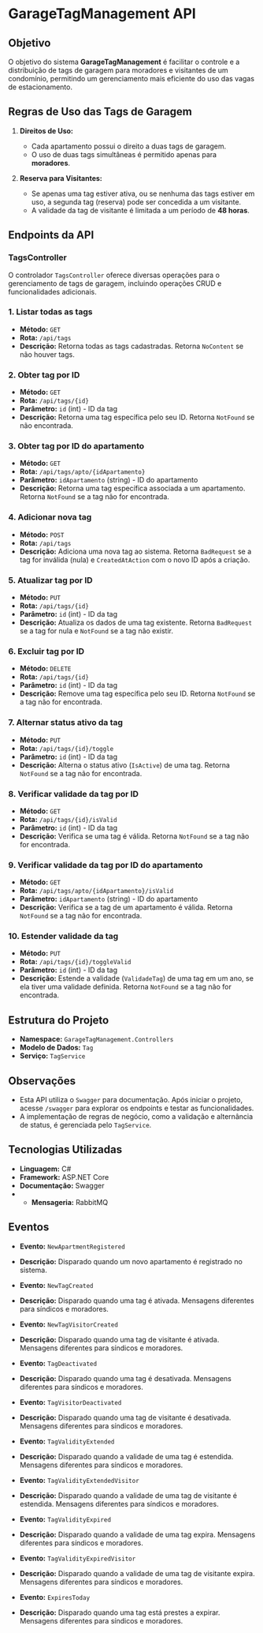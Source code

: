 # GarageTagManagement API

## Objetivo

O objetivo do sistema **GarageTagManagement** é facilitar o controle e a distribuição de tags de garagem para moradores e visitantes de um condomínio, permitindo um gerenciamento mais eficiente do uso das vagas de estacionamento.

## Regras de Uso das Tags de Garagem

1. **Direitos de Uso:**

   - Cada apartamento possui o direito a duas tags de garagem.
   - O uso de duas tags simultâneas é permitido apenas para **moradores**.

2. **Reserva para Visitantes:**
   - Se apenas uma tag estiver ativa, ou se nenhuma das tags estiver em uso, a segunda tag (reserva) pode ser concedida a um visitante.
   - A validade da tag de visitante é limitada a um período de **48 horas**.

## Endpoints da API

### TagsController

O controlador `TagsController` oferece diversas operações para o gerenciamento de tags de garagem, incluindo operações CRUD e funcionalidades adicionais.

### 1. **Listar todas as tags**

- **Método:** `GET`
- **Rota:** `/api/tags`
- **Descrição:** Retorna todas as tags cadastradas. Retorna `NoContent` se não houver tags.

### 2. **Obter tag por ID**

- **Método:** `GET`
- **Rota:** `/api/tags/{id}`
- **Parâmetro:** `id` (int) - ID da tag
- **Descrição:** Retorna uma tag específica pelo seu ID. Retorna `NotFound` se não encontrada.

### 3. **Obter tag por ID do apartamento**

- **Método:** `GET`
- **Rota:** `/api/tags/apto/{idApartamento}`
- **Parâmetro:** `idApartamento` (string) - ID do apartamento
- **Descrição:** Retorna uma tag específica associada a um apartamento. Retorna `NotFound` se a tag não for encontrada.

### 4. **Adicionar nova tag**

- **Método:** `POST`
- **Rota:** `/api/tags`
- **Descrição:** Adiciona uma nova tag ao sistema. Retorna `BadRequest` se a tag for inválida (nula) e `CreatedAtAction` com o novo ID após a criação.

### 5. **Atualizar tag por ID**

- **Método:** `PUT`
- **Rota:** `/api/tags/{id}`
- **Parâmetro:** `id` (int) - ID da tag
- **Descrição:** Atualiza os dados de uma tag existente. Retorna `BadRequest` se a tag for nula e `NotFound` se a tag não existir.

### 6. **Excluir tag por ID**

- **Método:** `DELETE`
- **Rota:** `/api/tags/{id}`
- **Parâmetro:** `id` (int) - ID da tag
- **Descrição:** Remove uma tag específica pelo seu ID. Retorna `NotFound` se a tag não for encontrada.

### 7. **Alternar status ativo da tag**

- **Método:** `PUT`
- **Rota:** `/api/tags/{id}/toggle`
- **Parâmetro:** `id` (int) - ID da tag
- **Descrição:** Alterna o status ativo (`IsActive`) de uma tag. Retorna `NotFound` se a tag não for encontrada.

### 8. **Verificar validade da tag por ID**

- **Método:** `GET`
- **Rota:** `/api/tags/{id}/isValid`
- **Parâmetro:** `id` (int) - ID da tag
- **Descrição:** Verifica se uma tag é válida. Retorna `NotFound` se a tag não for encontrada.

### 9. **Verificar validade da tag por ID do apartamento**

- **Método:** `GET`
- **Rota:** `/api/tags/apto/{idApartamento}/isValid`
- **Parâmetro:** `idApartamento` (string) - ID do apartamento
- **Descrição:** Verifica se a tag de um apartamento é válida. Retorna `NotFound` se a tag não for encontrada.

### 10. **Estender validade da tag**

- **Método:** `PUT`
- **Rota:** `/api/tags/{id}/toggleValid`
- **Parâmetro:** `id` (int) - ID da tag
- **Descrição:** Estende a validade (`ValidadeTag`) de uma tag em um ano, se ela tiver uma validade definida. Retorna `NotFound` se a tag não for encontrada.

## Estrutura do Projeto

- **Namespace:** `GarageTagManagement.Controllers`
- **Modelo de Dados:** `Tag`
- **Serviço:** `TagService`

## Observações

- Esta API utiliza o `Swagger` para documentação. Após iniciar o projeto, acesse `/swagger` para explorar os endpoints e testar as funcionalidades.
- A implementação de regras de negócio, como a validação e alternância de status, é gerenciada pelo `TagService`.

## Tecnologias Utilizadas

- **Linguagem:** C#
- **Framework:** ASP.NET Core
- **Documentação:** Swagger
- - **Mensageria:** RabbitMQ

## Eventos

- **Evento:** `NewApartmentRegistered`
- **Descrição:** Disparado quando um novo apartamento é registrado no sistema.

- **Evento:** `NewTagCreated`
- **Descrição:** Disparado quando uma tag é ativada. Mensagens diferentes para síndicos e moradores.

- **Evento:** `NewTagVisitorCreated`
- **Descrição:** Disparado quando uma tag de visitante é ativada. Mensagens diferentes para síndicos e moradores.

- **Evento:** `TagDeactivated`
- **Descrição:** Disparado quando uma tag é desativada. Mensagens diferentes para síndicos e moradores.

- **Evento:** `TagVisitorDeactivated`
- **Descrição:** Disparado quando uma tag de visitante é desativada. Mensagens diferentes para síndicos e moradores.

- **Evento:** `TagValidityExtended`
- **Descrição:** Disparado quando a validade de uma tag é estendida. Mensagens diferentes para síndicos e moradores.

- **Evento:** `TagValidityExtendedVisitor`
- **Descrição:** Disparado quando a validade de uma tag de visitante é estendida. Mensagens diferentes para síndicos e moradores.

- **Evento:** `TagValidityExpired`
- **Descrição:** Disparado quando a validade de uma tag expira. Mensagens diferentes para síndicos e moradores.

- **Evento:** `TagValidityExpiredVisitor`
- **Descrição:** Disparado quando a validade de uma tag de visitante expira. Mensagens diferentes para síndicos e moradores.

- **Evento:** `ExpiresToday`
- **Descrição:** Disparado quando uma tag está prestes a expirar. Mensagens diferentes para síndicos e moradores.
